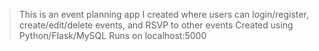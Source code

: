 >This is an event planning app I created where users can login/register, create/edit/delete events, and RSVP to other events
>Created using Python/Flask/MySQL
>Runs on localhost:5000
